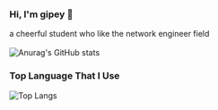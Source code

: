 ### Hi, I'm gipey 👋
a cheerful student who like the network engineer field
<br />
<br />
![Anurag's GitHub stats](https://github-readme-stats.vercel.app/api?username=gipeypey&show_icons=true&theme=radical)
<br />
### Top Language That I Use
![Top Langs](https://github-readme-stats.vercel.app/api/top-langs/?username=gipeypey&theme=radical&layout=compact)
<br />


